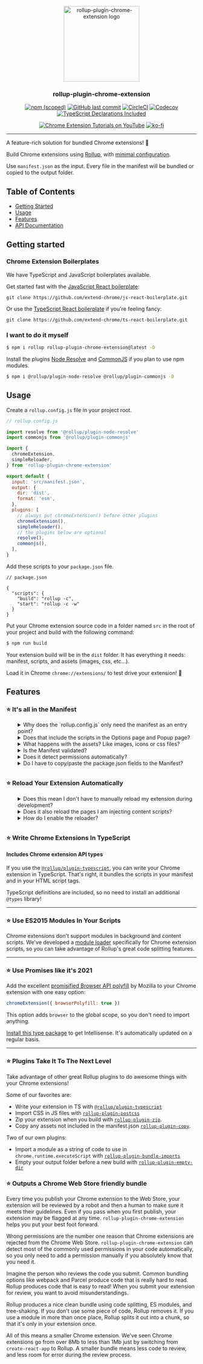 <p align="center">
  <a href="https://github.com/extend-chrome/rollup-plugin-chrome-extension" rel="noopener">
  <!-- TODO: add new logo image -->
  <img width=200px height=200px src="https://imgur.com/wEXnCYK.png" alt="rollup-plugin-chrome-extension logo"></a>
</p>

<h3 align="center">rollup-plugin-chrome-extension</h3>

<div align="center">

[![npm (scoped)](https://img.shields.io/npm/v/rollup-plugin-chrome-extension.svg)](https://www.npmjs.com/package/rollup-plugin-chrome-extension)
[![GitHub last commit](https://img.shields.io/github/last-commit/extend-chrome/rollup-plugin-chrome-extension.svg)](https://github.com/extend-chrome/rollup-plugin-chrome-extension)
[![CircleCI](https://img.shields.io/circleci/build/github/extend-chrome/rollup-plugin-chrome-extension?token=31f554b1e0c742c0ed5ccab825000c78e65791ba)](https://circleci.com/gh/extend-chrome/rollup-plugin-chrome-extension)
[![Codecov](https://img.shields.io/codecov/c/github/extend-chrome/rollup-plugin-chrome-extension)](https://codecov.io/gh/extend-chrome/rollup-plugin-chrome-extension)
[![TypeScript Declarations Included](https://img.shields.io/badge/types-TypeScript-informational)](#typescript)

</div>

<div align="center">

[![Chrome Extension Tutorials on YouTube](https://img.shields.io/badge/Chrome%20Extension%20Tutorials-YouTube-c4302b.svg)](https://www.youtube.com/channel/UCVj3dGw75v8aHFYD6CL1tFg)
[![ko-fi](https://img.shields.io/badge/Buy%20us%20a%20tea-ko--fi-29ABE0)](https://ko-fi.com/jacksteam)

</div>

---

A feature-rich solution for bundled Chrome extensions! 💯

Build Chrome extensions using
[Rollup](https://rollupjs.org/guide/en/), with
[minimal configuration](#usage).

Use `manifest.json` as the input. Every file in the manifest will
be bundled or copied to the output folder.

## Table of Contents

- [Getting Started](#getting_started)
- [Usage](#usage)
- [Features](#features)
- [API Documentation](https://github.com/extend-chrome/rollup-plugin-chrome-extension/blob/master/API.md)

## Getting started <a name = "getting_started"></a>

### Chrome Extension Boilerplates

We have TypeScript and JavaScript boilerplates available.

Get started fast with the
[JavaScript React boilerplate](https://github.com/extend-chrome/js-react-boilerplate):

```
git clone https://github.com/extend-chrome/js-react-boilerplate.git
```

Or use the [TypeScript React boilerplate](https://github.com/extend-chrome/ts-react-boilerplate) if you're feeling
fancy:

```
git clone https://github.com/extend-chrome/ts-react-boilerplate.git
```

### I want to do it myself

```sh
$ npm i rollup rollup-plugin-chrome-extension@latest -D
```

Install the plugins
[Node Resolve](https://www.npmjs.com/package/@rollup/plugin-node-resolve)
and [CommonJS](https://github.com/rollup/@rollup/plugin-commonjs)
if you plan to use npm modules.

```sh
$ npm i @rollup/plugin-node-resolve @rollup/plugin-commonjs -D
```

## Usage <a name = "usage"></a>

Create a `rollup.config.js` file in your project root.

```javascript
// rollup.config.js

import resolve from '@rollup/plugin-node-resolve'
import commonjs from '@rollup/plugin-commonjs'

import {
  chromeExtension,
  simpleReloader,
} from 'rollup-plugin-chrome-extension'

export default {
  input: 'src/manifest.json',
  output: {
    dir: 'dist',
    format: 'esm',
  },
  plugins: [
    // always put chromeExtension() before other plugins
    chromeExtension(),
    simpleReloader(),
    // the plugins below are optional
    resolve(),
    commonjs(),
  ],
}
```

Add these scripts to your `package.json` file.

```jsonc
// package.json

{
  "scripts": {
    "build": "rollup -c",
    "start": "rollup -c -w"
  }
}
```

Put your Chrome extension source code in a folder named `src` in
the root of your project and build with the following command:

```sh
$ npm run build
```

Your extension build will be in the `dist` folder. It has
everything it needs: manifest, scripts, and assets (images, css,
etc...).

Load it in Chrome `chrome://extensions/` to test drive your
extension! 🚗

## Features <a name = "features"></a>

### ⭐️ It's all in the Manifest <a name = "features-manifest"></a>

<div style="padding-left: 30px; padding-bottom: 10px;">

<details>
<summary>Why does the `rollup.config.js` only need the manifest as an entry point?</summary>
<br>
`rollup-plugin-chrome-extension` parses your manifest and bundles 
the scripts in your background page, content scripts, option page and popup page
</details>

<details>
<summary>Does that include the scripts in the Options page and Popup page?</summary>
<br>
`rollup-plugin-chrome-extension` uses the JS or even TS files in
your HTML files as entry points. Shared code is split out into
chunks automatically, so libraries like React and Lodash aren't
bundled into your extension multiple times.
</details>

<details>
<summary>What happens with the assets? Like images, icons or css files?</summary>
<br>
All assets in the manifest (images, icons, and even CSS files) are 
automatically copied into the output folder. Even the images in your HTML 
files get copied over.
NOTE: This only includes assets in the html itself. 
If you import images or CSS in a JavaScript file, you will need an 
additional plugin. 
</details>

<details>
<summary>Is the Manifest validated?</summary>
<br>
`rollup-plugin-chrome-extension` validates your output manifest, 
so you discover mistakes when you build, not in a cryptic Chrome
alert later.
</details>

<details>
<summary>Does it detect permissions automatically?</summary>
<br>
`rollup-plugin-chrome-extension` statically analyzes your bundled
code, detects any required permissions and adds them to the manifest 
in the `dist` folder. Any permissions in the source manifest are always 
included.
</details>

<details>
<summary>Do I have to copy/paste the package.json fields to the Manifest?</summary>
<br>
You can omit `manifest_version`, `version`, `name`, and
`description` from your source `manifest.json`. We'll fill them
out automatically from your `package.json`, if you use an npm
script to run Rollup. Just manage your version number in
`package.json` and it will reflect in your extension build.

Don't worry, any value in your source manifest will take over! 😉

</details>

</div>

### ⭐️ Reload Your Extension Automatically <a name = "features-reloader"></a>

<div style="padding-left: 30px; padding-bottom: 10px;">

<details>
<summary>Does this mean I don't have to manually reload my extension during development?</summary>
<br>
Improve your development experience with our reloader!
You won't have to reload your Chrome extension every time you make a change
to your code. We know what a pain it can be to forget and wonder, 
"Why isn't this change working? 😟". 
</details>

<details>
<summary>Does it also reload the pages I am injecting content scripts?</summary>
<br>
Ever got the error `"Extension context invalidated"` in your
content script? That happens when the extension reloads but the
content script doesn't. Our reloader makes sure that doesn't
happen by reloading your content scripts when it reloads your
extension automatically.
</details>

<details>
<summary>How do I enable the reloader?</summary>
<br>
If you include the helper plugin `simpleReloader` in your config,
when Rollup is in watch mode your background page will include an
auto-reloader script. This will reload your extension every time
Rollup produces a new build.
</details>

</div>

### ⭐️ Write Chrome Extensions In TypeScript <a name = "typescript"></a>

#### Includes Chrome extension API types

If you use the
[`@rollup/plugin-typescript`](https://www.npmjs.com/package/@rollup/plugin-typescript),
you can write your Chrome extension in TypeScript. That's right,
it bundles the scripts in your manifest and in your HTML script
tags.

TypeScript definitions are included, so no need to install an
additional `@types` library!

---

### ⭐️ Use ES2015 Modules In Your Scripts <a name = "features-modules"></a>

Chrome extensions don't support modules in background and content
scripts. We've developed a
[module loader](#dynamic-import-wrapper) specifically for Chrome
extension scripts, so you can take advantage of Rollup's great
code splitting features.

---

### ⭐️ Use Promises like it's 2021 <a name = "features-browser-polyfill"></a>

Add the excellent [promisified Browser API polyfill](https://github.com/mozilla/webextension-polyfill) by Mozilla to your
Chrome extension with one easy option:

```javascript
chromeExtension({ browserPolyfill: true })
```

This option adds `browser` to the global scope, so you don't need to import anything.

[Install this type package](https://www.npmjs.com/package/@types/firefox-webext-browser) to get Intellisense. It's automatically updated on a regular basis.

---

### ⭐️ Plugins Take It To The Next Level <a name = "plugins"></a>

Take advantage of other great Rollup plugins to do awesome things
with your Chrome extensions!

Some of our favorites are:

- Write your extension in TS with
  [`@rollup/plugin-typescript`](https://www.npmjs.com/package/@rollup/plugin-typescript)
- Import CSS in JS files with
  [`rollup-plugin-postcss`](https://www.npmjs.com/package/rollup-plugin-postcss)
- Zip your extension when you build with
  [`rollup-plugin-zip`](https://www.npmjs.com/package/rollup-plugin-zip).
- Copy any assets not included in the manifest.json
  [`rollup-plugin-copy`](https://github.com/vladshcherbin/rollup-plugin-copy).

Two of our own plugins:

- Import a module as a string of code to use in
  `chrome.runtime.executeScript` with
  [`rollup-plugin-bundle-imports`](https://www.npmjs.com/package/rollup-plugin-bundle-imports)
- Empty your output folder before a new build with
  [`rollup-plugin-empty-dir`](https://www.npmjs.com/package/rollup-plugin-empty-dir)

### ⭐️ Outputs a Chrome Web Store friendly bundle <a name = ""></a>

<!-- START TUFD -->

Every time you publish your Chrome extension to the Web Store,
your extension will be reviewed by a robot and then a human to
make sure it meets their guidelines. Even if you pass when you
first publish, your extension may be flagged at any time.
`rollup-plugin-chrome-extension` helps you put your best foot
forward.

Wrong permissions are the number one reason that Chrome
extensions are rejected from the Chrome Web Store.
`rollup-plugin-chrome-extension` can detect most of the commonly
used permissions in your code automatically, so you only need to
add a permission manually if you absolutely know that you need
it.

Imagine the person who reviews the code you submit. Common
bundling options like webpack and Parcel produce code that is
really hard to read. Rollup produces code that is easy to read!
When you submit your extension for review, you want to avoid
misunderstandings.

Rollup produces a nice clean bundle using code splitting, ES
modules, and tree-shaking. If you don't use some piece of code,
Rollup removes it. If you use a module in more than once place,
Rollup splits it out into a chunk, so that it's only in your
extension once.

All of this means a smaller Chrome extension. We've seen Chrome
extensions go from over 8Mb to less than 1Mb just by switching
from `create-react-app` to Rollup. A smaller bundle means less
code to review, and less room for error during the review
process.

<!-- END TUFD -->
